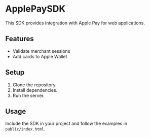 # ApplePaySDK

This SDK provides integration with Apple Pay for web applications.

## Features

- Validate merchant sessions
- Add cards to Apple Wallet

## Setup

1. Clone the repository.
2. Install dependencies.
3. Run the server.

## Usage

Include the SDK in your project and follow the examples in `public/index.html`.
